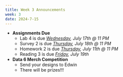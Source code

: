 ```yaml
---
title: Week 3 Announcements
week: 3
date: 2024-7-15
---
```


* **Assignments Due**
    * Lab 4 is due *<u>Wednesday</u>, July 17th @ 11 PM*
    * Survey 2 is due *<u>Thursday</u>, July 18th @ 11 PM*
    * Homework 2 is due *<u>Thursday</u>, July 11th @ 11 PM*
    * Reading 3 is due *<u>Friday</u>, July 19th*
* **Data 6 Merch Competition**
    * Send your designs to Edwin
    * There will be prizes!!!